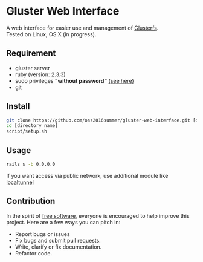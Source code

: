 # Gluster Web Interface

A web interface for easier use and management of [Glusterfs](https://gluster.org).  
Tested on Linux, OS X (in progress).

## Requirement

* gluster server
* ruby (version: 2.3.3)
* sudo privileges **"without password"** [(see here)](http://askubuntu.com/questions/147241/execute-sudo-without-password)
* git


## Install

``` bash
git clone https://github.com/oss2016summer/gluster-web-interface.git [directory name]
cd [directory name]
script/setup.sh
```

## Usage

``` bash
rails s -b 0.0.0.0
```

If you want access via public network, use additional module like [localtunnel](https://github.com/localtunnel/localtunnel)

## Contribution

In the spirit of [free software](http://www.fsf.org/licensing/essays/free-sw.html), everyone is encouraged to help improve this project. Here are a few ways you can pitch in:

 - Report bugs or issues
 - Fix bugs and submit pull requests.
 - Write, clarify or fix documentation.
 - Refactor code.

